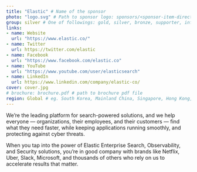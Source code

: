 ```yaml
---
title: "Elastic" # Name of the sponsor
photo: "logo.svg" # Path to sponsor logo: sponsors/<sponsor-item-directory>/logo.png
group: silver # One of followings: gold, silver, bronze, supporter, infra, record, videoi18n, swag, partner
links:
- name: Website
  url: "https://www.elastic.co/"
- name: Twitter
  url: https://twitter.com/elastic
- name: Facebook
  url: "https://www.facebook.com/elastic.co"
- name: YouTube
  url: "https://www.youtube.com/user/elasticsearch"
- name: LinkedIn
  url: https://www.linkedin.com/company/elastic-co/
cover: cover.jpg
# brochure: brochure.pdf # path to brochure pdf file
region: Global # eg. South Korea, Mainland China, Singapore, Hong Kong, Taiwan ...
---
```


We’re the leading platform for search-powered solutions, and we help everyone — organizations, their employees, and their customers — find what they need faster, while keeping applications running smoothly, and protecting against cyber threats.

When you tap into the power of Elastic Enterprise Search, Observability, and Security solutions, you’re in good company with brands like Netflix, Uber, Slack, Microsoft, and thousands of others who rely on us to accelerate results that matter.